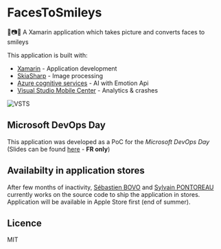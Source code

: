 # FacesToSmileys
👦📷🙂 A Xamarin application which takes picture and converts faces to smileys

This application is built with:
- [Xamarin](https://www.xamarin.com/) - Application development
- [SkiaSharp](https://github.com/mono/SkiaSharp) - Image processing
- [Azure cognitive services](https://www.microsoft.com/cognitive-services/en-us/apis) - AI with Emotion Api
- [Visual Studio Mobile Center](https://mobile.azure.com/login) - Analytics & crashes

![VSTS](https://sypontor.visualstudio.com/_apis/public/build/definitions/1e8c6810-f557-42d6-8172-32978ca33bed/2/badge)

## Microsoft DevOps Day
This application was developed as a PoC for the *Microsoft DevOps Day* (Slides can be found [here](https://speakerdeck.com/spontoreau/devops-day-number-3-xamarin-au-coeur-de-la-transformation-digitale) - **FR only**)

## Availabilty in application stores
After few months of inactivity, [Sébastien BOVO](https://github.com/sbovo) and [Sylvain PONTOREAU](https://github.com/sbovo) currently works on the source code to ship the application in stores. Application will be available in Apple Store first (end of summer).

## Licence
MIT
